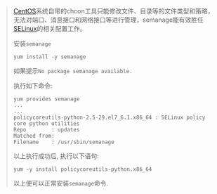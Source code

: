 > [CentOS](https://www.baidu.com/s?wd=CentOS&tn=24004469_oem_dg&rsv_dl=gh_pl_sl_csd)系统自带的chcon工具只能修改文件、目录等的文件类型和策略，无法对端口、消息接口和网络接口等进行管理，semanage能有效胜任[SELinux](https://www.baidu.com/s?wd=SELinux&tn=24004469_oem_dg&rsv_dl=gh_pl_sl_csd)的相关配置工作。
>
> 安装`semanage`
>
> ```
> yum install -y semanage
> ```
>
> 如果提示`No package semanage available.`
>
> 执行如下命令:
>
> ```
> yum provides semanage
> ...
> ...
> policycoreutils-python-2.5-29.el7_6.1.x86_64 : SELinux policy core python utilities
> Repo        : updates
> Matched from:
> Filename    : /usr/sbin/semanage
> ```
>
> 以上执行成功后, 执行以下语句:
>
> ```
> yum -y install policycoreutils-python.x86_64
> ```
>
> 以上便可以正常安装`semanage`命令.